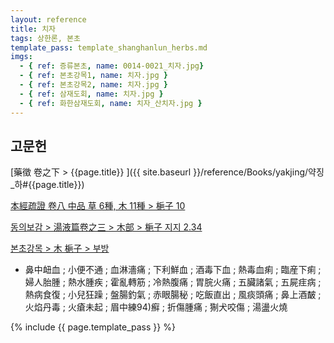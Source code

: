 ```yaml
---
layout: reference
title: 치자
tags: 상한론, 본초
template_pass: template_shanghanlun_herbs.md
imgs:
  - { ref: 증류본초, name: 0014-0021_치자.jpg}
  - { ref: 본초강목1, name: 치자.jpg }
  - { ref: 본초강목2, name: 치자.jpg }
  - { ref: 삼재도회, name: 치자.jpg }
  - { ref: 화한삼재도회, name: 치자_산치자.jpg }
---
```



## 고문헌

[藥徵 卷之下 > {{page.title}} ]({{ site.baseurl }}/reference/Books/yakjing/약징_하#{{page.title}})


[本經疏證 卷八 中品 草 6種, 木 11種 > 梔子 10](https://mediclassics.kr/books/154/volume/8/#content_66)

[동의보감 > 湯液篇卷之三 > 木部 >  梔子 지지 2.34](https://mediclassics.kr/books/8/volume/22/#content_953)


[본초강목 > 木 梔子 > 부방]()

* 鼻中衄血 ; 小便不通 ; 血淋濇痛 ; 下利鮮血 ; 酒毒下血 ; 熱毒血痢 ; 臨産下痢 ; 婦人胎腫 ; 熱水腫疾 ; 霍亂轉筋 ; 冷熱腹痛 ; 胃脘火痛 ; 五臟諸氣 ; 五屍疰病 ; 熱病食復 ; 小兒狂躁 ; 盤腸釣氣 ; 赤眼腸秘 ; 吃飯直出 ; 風痰頭痛 ; 鼻上酒皶 ; 火焰丹毒 ; 火瘡未起 ; 眉中練94)癬 ; 折傷腫痛 ; 猘犬咬傷 ; 湯盪火燒


{% include {{ page.template_pass }} %}

